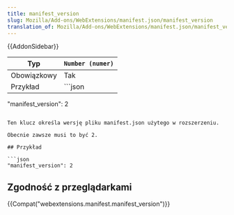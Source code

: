 ```yaml
---
title: manifest_version
slug: Mozilla/Add-ons/WebExtensions/manifest.json/manifest_version
translation_of: Mozilla/Add-ons/WebExtensions/manifest.json/manifest_version
---
```

{{AddonSidebar}}

| Typ         | `Number (numer)` |
| ----------- | ---------------- |
| Obowiązkowy | Tak              |
| Przykład    | ```json          |

"manifest_version": 2

````|

Ten klucz określa wersję pliku manifest.json użytego w rozszerzeniu.

Obecnie zawsze musi to być 2.

## Przykład

```json
"manifest_version": 2
````

## Zgodność z przeglądarkami

{{Compat("webextensions.manifest.manifest_version")}}
